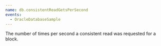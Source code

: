 ```yaml
---
name: db.consistentReadGetsPerSecond
events:
  - OracleDatabaseSample
---
```


The number of times per second a consistent read was requested for a block.
